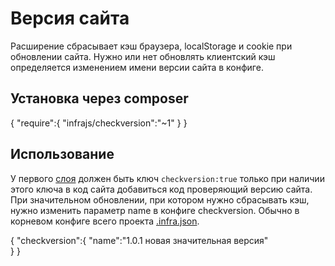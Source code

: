# Версия сайта
Расширение сбрасывает кэш браузера, localStorage и cookie при обновлении сайта.
Нужно или нет обновлять клиентский кэш определяется изменением имени версии сайта в конфиге.

## Установка через composer
{
	"require":{
		"infrajs/checkversion":"~1"
	}
}

## Использование
У первого [слоя](https://github.com/infrajs/controller) должен быть ключ ```checkversion:true``` только при наличии этого ключа в код сайта добавиться код проверяющий версию сайта.
При значительном обновлении, при котором нужно сбрасывать кэш, нужно изменить параметр name в конфиге checkversion. 
Обычно в корневом конфиге всего проекта [.infra.json](https://github.com/infrajs/config).

{
	"checkversion":{
		"name":"1.0.1 новая значительная версия"	
	}
}
